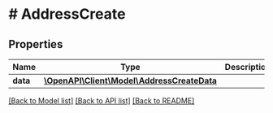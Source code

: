 # # AddressCreate

## Properties

Name | Type | Description | Notes
------------ | ------------- | ------------- | -------------
**data** | [**\OpenAPI\Client\Model\AddressCreateData**](AddressCreateData.md) |  |

[[Back to Model list]](../../README.md#models) [[Back to API list]](../../README.md#endpoints) [[Back to README]](../../README.md)

